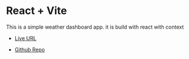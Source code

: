 # React + Vite

This is a simple weather dashboard app. it is build with react with context



- [Live URL](https://github.com/vitejs/vite-plugin-react/blob/main/packages/plugin-react/README.md) 

- [Github Repo](https://github.com/vitejs/vite-plugin-react-swc) 